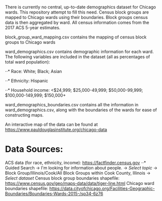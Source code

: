 There is currently no central, up-to-date demographics dataset for Chicago wards. This repository attempt to fill this need. Census block groups are mapped to Chicago wards using their boundaries. Block groups census data is then aggregated by ward. All census information comes from the 2017 ACS 5-year estimates.

block_group_ward_mapping.csv contains the mapping of census block groups to Chicago wards

ward_demographics.csv contains demographic information for each ward. The following variables are included in the dataset (all as percentages of total ward population):

⋅⋅* Race: White; Black; Asian

⋅⋅* Ethnicity: Hispanic

⋅⋅* Household income: <$24,999; $25,000-49,999; $50,000-99,999; $100,000-149,999; $150,000+

ward_demographics_boundaries.csv contains all the information in ward_demographics.csv, along with the boundaries of the wards for ease of constructing maps.

An interactive map of the data can be found at https://www.pauldouglasinstitute.org/chicago-data

# Data Sources:
ACS data (for race, ethnicity, income): https://factfinder.census.gov 
⋅⋅* Guided Search -> I'm looking for information about people. -> *Select topic* -> Block Group/Illinois/Cook/All Block Groups within Cook County, Illinois -> *Select dataset*
Census block group boundaries shapefile: https://www.census.gov/geo/maps-data/data/tiger-line.html
Chicago ward boundaries shapefile: https://data.cityofchicago.org/Facilities-Geographic-Boundaries/Boundaries-Wards-2015-/sp34-6z76